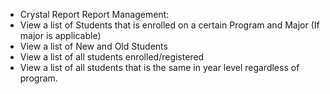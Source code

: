
- Crystal Report
Report Management:
- View a list of Students that is enrolled on a certain Program and Major (If major is applicable)
- View a list of New and Old Students
- View a list of all students enrolled/registered
- View a list of all students that is the same in year level regardless of program.
